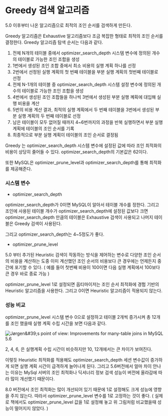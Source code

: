 # Greedy 검색 알고리즘

5.0 이후부터 나온 알고리즘으로 최적의 조인 순서를 검색하게 만든다.

Greedy 알고리즘은 Exhaustive 알고리즘보다 조금 복잡한 형태로 최적의 조인 순서를 결정한다. Greedy 알고리즘 탐색 순서는 다음과 같다.

1. 전체 N개의 테이블 중에서 optimizer_search_depth 시스템 변수에 정의된 개수의 테이블로 가능한 조인 조합을 생성
2. 1번에서 생성된 조인 조합 중에서 최소 비용의 실행 계획 하나를 선정
3. 2번에서 선정된 실행 계획의 첫 번째 테이블을 부분 실행 계획의 첫번째 테이블로 선정
4. 전체 N-1개의 테이블 중 optimizer_search_depth 시스템 설정 변수에 정의된 개수의 테이블로 가능한 조인 조합을 생성
5. 4번에서 생성된 조인 조합들을 하나씩 3번에서 생성된 부분 실행 꼐획에 대입해 실행 비용을 계산
6. 5번의 비용 계산 결과, 최적의 실행 계획에서 두 번째 테이블을 3번에서 생성된 부분 실행 계획의 두 번째 테이블로 선정
7. 남은 테이블이 모두 없어질 때까지 4~6번까지의 과정을 반복 실행하면서 부분 실행 계획에 테이블의 조인 순서를 기록
8. 최종적으로 부분 실행 계획이 테이블의 조인 순서로 결정됨

Greedy 는 optimizer_search_depth 시스템 변수에 설정된 값에 따라 조인 최적화의 비용이 상당히 줄어들 수 있다. optimizer_search_depth의 기본값은 62이다. 

또한 MySQL은 optimizer_prune_level과 optimizer_search_depth를 통해 최적화를 제공해준다. 



### 시스템 변수

* optimizer_search_depth

optimizer_search_depth가 0이면 MySQL이 알아서 테이블 개수를 정한다. 그리고 조인에 사용된 테이블 개수가 optimizer_search_depth에 설정된 값보다 크면 optimizer_search_depth 만큼의 테이블은 Exhaustive 검색이 사용되고 나머지 테이블은 Greedy 검색이 사용된다.

그리고 optimizer_search_depth는 4~5정도가 좋다.

* optimizer_prune_level

5.0 부터 추가된 Heuristic 검색이 작동하는 방식을 제어하는 변수로 다양한 조인 순서의 비용을 계산하는 도중 이미 계산했던 조인 순서의 비용보다 큰 경우에는 언제든지 중간에 포기할 수 있다. ( 예를 들어 첫번째 비용이 100이면 다음 실행 계획에서 100보다 큰 경우 바로 종료 가능 )

optimizer_prune_level 1로 설정되면 옵티마이저는 조인 순서 최적화에 경험 기반의 Heuristic 알고리즘을 사용한다. 그리고 0이면 Heuristic 알고리즘이 적용되지 않는다. 



### 성능 비교

optimizer_prune_level 시스템 변수 0으로 설정하고 테이블 2개씩 증가시켜 총 12개를 조인 했을때 실행 계획 수립 시간을 보면 다음과 같다.

![Jørgen&amp;#39;s point of view: Improvements for many-table joins in MySQL 5.6](http://3.bp.blogspot.com/-mPI7y9MwbXs/T03lghrlBGI/AAAAAAAAACE/1aaQor1w3sM/s1600/response_time.jpg)

2, 4, 6, 은 실행계획 수립 시간이 비슷하지만 10, 12개에서는 큰 차이가 보여진다. 

이렇듯 Heuristic 최적화를 적용해도 optimizer_search_depth 세션 변수값이 증가하게 되면 실행 계획 시간이 급격하게 늘어나게 된다. 그리고 5.6버전에서 얼마 차이 안나는 이유는 MySql 서버의 조인 최적화나 딕셔너리 정보 검색 성능이 버전에 올라감에 따라 많이 개선했기 때문이다.

8.0 버전에서 조인 최적화는 많이 개선되어 있기 때문에 1로 설정해도 크게 성능에 영향을 주지 않는다. 따라서 optimizer_prune_level 변수를 1로 고정하는 것이 좋다. ( 실제로 책에서도 optimizer_prune_level 값을 1로 설정해 놓고 위 그림처럼 비교했을때 성능이 떨어지지 않았다. )